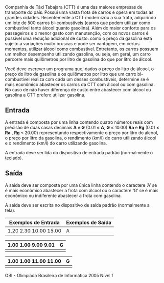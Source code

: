 Companhia de Táxi Tabajara (CTT) é uma das maiores empresas de  transporte do país. Possui uma vasta frota de carros e opera em todas as grandes cidades. Recentemente a CTT modernizou a sua frota, adquirindo  um lote de 500 carros bi-combustíveis (carros que podem utilizar como  combustível tanto álcool quanto gasolina). Além do maior conforto para  os passageiros e o menor gasto com manutenção, com os novos carros  é possível uma redução adicional de custo: como o preço da gasolina  está sujeito a variações muito bruscas e pode ser vantagem, em certos  momentos, utilizar álcool como combustível. Entretanto, os carros  possuem um melhor desempenho utilizando gasolina, ou seja, em geral, um  carro percorre mais quilômetros por litro de gasolina do que por litro  de álcool.

Você deve escrever um programa que, dados o preço do litro de álcool, o preço do litro de gasolina e os quilômetros por litro que um carro  bi-combustível realiza com cada um desses combustíveis, determine se  é mais econômico abastecer os carros da CTT com álcool ou com gasolina.  No caso de não haver diferença de custo entre abastecer com álcool ou  gasolina a CTT prefere utilizar gasolina.

## Entrada

A entrada é composta por uma linha contendo quatro números reais com precisão de duas casas decimais **A** e **G** (0.01 ≤ **A**, **G**  ≤ 10.00) **Ra** e **Rg** (0.01 ≤ **Ra** , **Rg** ≤ 20.00) representando respectivamente o preço por litro do álcool, o  preço por litro da gasolina, o rendimento (km/l) do carro utilizando  álcool e o rendimento (km/l) do carro utilizando gasolina.

A entrada deve ser lida do dispositivo de entrada padrão (normalmente o teclado).

## Saída

A saída deve ser composta por uma única linha contendo o caractere  ‘A’ se é mais econômico abastecer a frota com álcool ou o caractere ‘G’  se é mais econômico ou indiferente abastecer a frota com gasolina.

A saída deve ser escrita no dispositivo de saída padrão (normalmente a tela).

 

| Exemplos de Entrada   | Exemplos de Saída |
| --------------------- | ----------------- |
| 1.20 2.30 10.00 15.00 | A                 |

 

| 1.00 1.00 9.00 9.01 | G    |
| ------------------- | ---- |
|                     |      |

 

| 1.00 1.00 11.00 11.00 | G    |
| --------------------- | ---- |
|                       |      |

OBI - Olimpíada Brasileira de Informática 2005 Nível 1